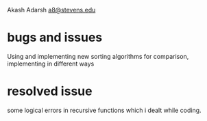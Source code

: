 Akash Adarsh a8@stevens.edu

# bugs and issues

Using and implementing new sorting algorithms for comparison, implementing in different ways

# resolved issue

some logical errors in recursive functions which i dealt while coding.